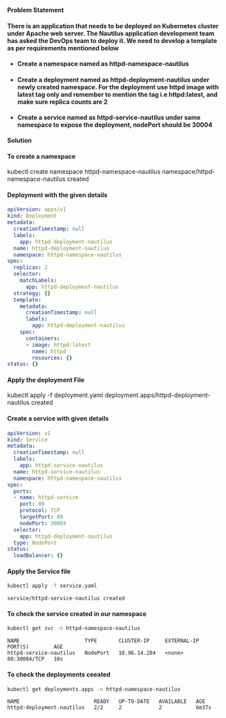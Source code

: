 **Problem Statement**

#### There is an application that needs to be deployed on Kubernetes cluster under Apache web server. The Nautilus application development team has asked the DevOps team to deploy it. We need to develop a template as per requirements mentioned below

- #### Create a namespace named as httpd-namespace-nautilus

- #### Create a deployment named as httpd-deployment-nautilus under newly created namespace. For the deployment use httpd image with latest tag only and remember to mention the tag i.e httpd:latest, and make sure replica counts are 2

- #### Create a service named as httpd-service-nautilus under same namespace to expose the deployment, nodePort should be 30004

**Solution**

#### To create a namespace

kubectl create namespace httpd-namespace-nautilus
namespace/httpd-namespace-nautilus created

#### Deployment with the given details

```yaml
apiVersion: apps/v1
kind: Deployment
metadata:
  creationTimestamp: null
  labels:
    app: httpd-deployment-nautilus
  name: httpd-deployment-nautilus
  namespace: httpd-namespace-nautilus
spec:
  replicas: 2
  selector:
    matchLabels:
      app: httpd-deployment-nautilus
  strategy: {}
  template:
    metadata:
      creationTimestamp: null
      labels:
        app: httpd-deployment-nautilus
    spec:
      containers:
      - image: httpd:latest
        name: httpd
        resources: {}
status: {}
```

#### Apply the deployment File

kubectl apply -f deployment.yaml
deployment.apps/httpd-deployment-nautilus created

#### Create a service with given details

```yaml
apiVersion: v1
kind: Service
metadata:
  creationTimestamp: null
  labels:
    app: httpd-service-nautilus
  name: httpd-service-nautilus
  namespace: httpd-namespace-nautilus
spec:
  ports:
  - name: httpd-service
    port: 80
    protocol: TCP
    targetPort: 80
    nodePort: 30004
  selector:
    app: httpd-deployment-nautilus
  type: NodePort
status:
  loadBalancer: {}
```

#### Apply the Service file

```bash
kubectl apply -f service.yaml
```

```
service/httpd-service-nautilus created
```

#### To check the service created in our namespace

```bash
kubectl get svc -n httpd-namespace-nautilus
```

```
NAME                     TYPE       CLUSTER-IP     EXTERNAL-IP   PORT(S)        AGE
httpd-service-nautilus   NodePort   10.96.14.204   <none>        80:30004/TCP   10s
```

#### To check the deployments ceeated

```bash
kubectl get deployments.apps -n httpd-namespace-nautilus
```

```
NAME                        READY   UP-TO-DATE   AVAILABLE   AGE
httpd-deployment-nautilus   2/2     2            2           6m37s
```

